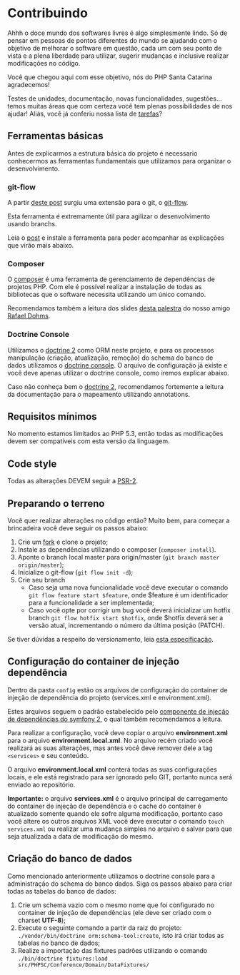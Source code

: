 # Contribuindo

Ahhh o doce mundo dos softwares livres é algo simplesmente lindo. Só de pensar em
pessoas de pontos diferentes do mundo se ajudando com o objetivo de melhorar
o software em questão, cada um com seu ponto de vista e a plena liberdade para
utilizar, sugerir mudanças e inclusive realizar modificações no código.

Você que chegou aqui com esse objetivo, nós do PHP Santa Catarina agradecemos!

Testes de unidades, documentação, novas funcionalidades, sugestões... temos muitas
áreas que com certeza você tem plenas possibilidades de nos ajudar! Aliás, você
já conferiu nossa lista de [tarefas](https://github.com/PHPSC/phpsc-conf/issues)?

## Ferramentas básicas

Antes de explicarmos a estrutura básica do projeto é necessario conhecermos
as ferramentas fundamentais que utilizamos para organizar o desenvolvimento.

### git-flow

A partir [deste post](http://nvie.com/posts/a-successful-git-branching-model)
surgiu uma extensão para o git, o [git-flow](https://github.com/nvie/gitflow).

Esta ferramenta é extremamente útil para agilizar o desenvolvimento usando
branchs.

Leia o [post](http://nvie.com/posts/a-successful-git-branching-model) e instale
a ferramenta para poder acompanhar as explicações que virão mais abaixo.

### Composer

O [composer](http://getcomposer.org) é uma ferramenta de gerenciamento de
dependências de projetos PHP. Com ele é possível realizar a instalação de
todas as bibliotecas que o software necessita utilizando um único comando.

Recomendamos também a leitura dos slides [desta palestra](http://www.slideshare.net/rdohms/composer-for-busy-developers-dpc13)
do nosso amigo [Rafael Dohms](https://github.com/rdohms).

### Doctrine Console

Utilizamos o [doctrine 2](http://docs.doctrine-project.org/en/latest/index.html)
como ORM neste projeto, e para os processos manipulação (criação, atualização, remoção)
do schema do banco de dados utilizamos o [doctrine console](http://docs.doctrine-project.org/en/latest/reference/tools.html).
O arquivo de configuração já existe e você deve apenas utilizar o doctrine
console, como iremos explicar abaixo.

Caso não conheça bem o [doctrine 2](http://docs.doctrine-project.org/en/latest/index.html),
recomendamos fortemente a leitura da documentação para o mapeamento utilizando
annotations.

## Requisitos mínimos

No momento estamos limitados ao PHP 5.3, então todas as modificações devem
ser compatíveis com esta versão da linguagem.

## Code style

Todas as alterações DEVEM seguir a [PSR-2](https://github.com/php-fig/fig-standards/blob/master/accepted/PSR-2-coding-style-guide.md).

## Preparando o terreno

Você quer realizar alterações no código então? Muito bem, para
começar a brincadeira você deve seguir os passos abaixo:

1. Crie um [fork](https://help.github.com/articles/fork-a-repo) e clone o projeto;
1. Instale as dependências utilizando o composer (```composer install```).
1. Aponte o branch local master para origin/master (```git
branch master origin/master```);
1. Inicialize o git-flow (```git flow init -d```);
1. Crie seu branch
    * Caso seja uma nova funcionalidade você deve executar o
      comando ```git flow feature start $feature```, onde $feature
      é um identificador para a funcionalidade a ser implementada;
    * Caso você opte por corrigir um bug você deverá inicializar
      um hotfix branch ```git flow hotfix start $hotfix```, onde
      $hotfix deverá ser a versão atual, incrementando o número
      da última posição (PATCH).

Se tiver dúvidas a respeito do versionamento, leia [esta especificação](http://semver.org/spec/v2.0.0.html).

## Configuração do container de injeção dependência

Dentro da pasta ```config``` estão os arquivos de configuração
do container de injeção de dependência do projeto (services.xml e environment.xml).

Estes arquivos seguem o padrão estabelecido pelo [componente de
injeção de dependências do symfony 2](http://symfony.com/doc/current/components/dependency_injection/introduction.html),
o qual também recomendamos a leitura.

Para realizar a configuração, você deve copiar o arquivo **environment.xml**
para o arquivo **environment.local.xml**. No arquivo recém criado você realizará
as suas alterações, mas antes você deve remover dele a tag ```<services>``` e seu conteúdo.

O arquivo **environment.local.xml** conterá todas as suas configurações locais, e 
ele está registrado para ser ignorado pelo GIT, portanto nunca será enviado ao
repositório.

**Importante:** o arquivo **services.xml** é o arquivo principal de carregamento
do container de injeção de dependência e o cache do container é atualizado somente
quando ele sofre alguma modificação, portanto caso você altere os outros arquivos
XML você deve executar o comando ```touch services.xml``` ou realizar uma mudança
simples no arquivo e salvar para que seja atualizada a data de modificação do mesmo.

## Criação do banco de dados

Como mencionado anteriormente utilizamos o doctrine console para a administração
do schema do banco dados. Siga os passos abaixo para criar todas as tabelas do banco
de dados:

1. Crie um schema vazio com o mesmo nome que foi configurado no container de injeção
   de dependências (ele deve ser criado com o charset **UTF-8**);
1. Execute o seguinte comando a partir da raiz do projeto: ```./vendor/bin/doctrine orm:schema-tool:create```,
   isto irá criar todas as tabelas no banco de dados;
1. Realize a importação das fixtures padrões utilizando o comando ```./bin/doctrine fixtures:load src/PHPSC/Conference/Domain/DataFixtures/```

